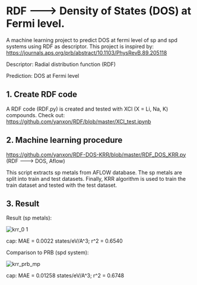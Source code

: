 # RDF ---> Density of States (DOS) at Fermi level.

A machine learning project to predict DOS at fermi level of sp and spd systems using RDF as descriptor. This project is inspired by:
https://journals.aps.org/prb/abstract/10.1103/PhysRevB.89.205118

Descriptor:
Radial distribution function (RDF)

Prediction:
DOS at Fermi level

## 1.    Create RDF code
   A RDF code (RDF.py) is created and tested with XCl (X = Li, Na, K) compounds.
   Check out:
   https://github.com/yanxon/RDF/blob/master/XCl_test.ipynb

## 2.    Machine learning procedure

   https://github.com/yanxon/RDF-DOS-KRR/blob/master/RDF_DOS_KRR.py (RDF ---> DOS, Aflow)
   
   This script extracts sp metals from AFLOW database. The sp metals are split into train and test datasets. Finally, KRR algorithm is used to train the train dataset and tested with the test dataset.

## 3.    Result
     
   Result (sp metals):
   
   ![krr_0 1](https://user-images.githubusercontent.com/32254481/46254622-d24fcc80-c446-11e8-8cf8-310630341efc.png)
   
   cap:  MAE = 0.0022 states/eV/A^3;
         r^2 = 0.6540

   Comparison to PRB (spd system):
   
   ![krr_prb_mp](https://user-images.githubusercontent.com/32254481/46270894-a98b0e00-c4fe-11e8-88d7-ac30552aecf9.png)
   
   cap:  MAE = 0.01258 states/eV/A^3;
         r^2 = 0.6748

